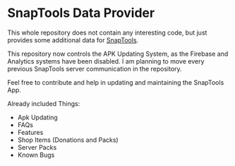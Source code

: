# SnapTools Data Provider
This whole repository does not contain any interesting code, but just provides some additional data for [SnapTools](https://github.com/jaqxues/SnapTools). 

This repository now controls the APK Updating System, as the Firebase and Analytics systems have been disabled. I am planning to move every previous SnapTools server communication in the repository.

Feel free to contribute and help in updating and maintaining the SnapTools App.

Already included Things:
-  Apk Updating
-  FAQs
-  Features
-  Shop Items (Donations and Packs)
-  Server Packs
-  Known Bugs
